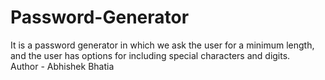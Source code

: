 # Password-Generator
It is a password generator in which we ask the user for a minimum length, and the user has options for including special characters and digits.
<br> Author - Abhishek Bhatia
